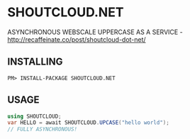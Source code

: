 # SHOUTCLOUD.NET
ASYNCHRONOUS WEBSCALE UPPERCASE AS A SERVICE - http://recaffeinate.co/post/shoutcloud-dot-net/

## INSTALLING

```
PM> INSTALL-PACKAGE SHOUTCLOUD.NET
```

## USAGE

```csharp
using SHOUTCLOUD;
var HELLO = await SHOUTCLOUD.UPCASE("hello world");
// FULLY ASYNCHRONOUS!
```
